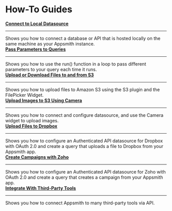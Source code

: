 # How-To Guides


<div class="containerGridSampleApp">
  <div class="containerColumnSampleApp columnGrid column-one">
        <div class="containerCol">
            <a href="/connect-data/how-to-guides/how-to-work-with-local-apis-on-appsmith"><strong>Connect to Local Datasource</strong></a>
        </div> <hr/>
        <div class="containerDescription">Shows you how to connect a database or API that is hosted locally on the same machine as your Appsmith instance.</div>
        <div class="containerTutorialLink"></div>
    </div>
    <div class="containerColumnSampleApp columnGrid column-two">
        <div class="containerCol">
           <a href="/connect-data/how-to-guides/how-to-pass-params-to-an-api"><strong>Pass Parameters to Queries</strong></a>
        </div><hr/>
        <div class="containerDescription">Shows you how to use the run() function in a loop to pass different parameters to your query each time it runs. </div>
         <div class="containerTutorialLink">
         </div>
    </div>
</div>

<div class="containerGridSampleApp">
  <div class="containerColumnSampleApp columnGrid column-one">
        <div class="containerCol">
            <a href="/connect-data/how-to-guides/how-to-upload-to-s3"><strong>Upload or Download Files to and from S3</strong></a>
        </div> <hr/>
        <div class="containerDescription">Shows you how to upload files to Amazon S3 using the S3 plugin and the FilePicker Widget.</div>
        <div class="containerTutorialLink"></div>
    </div>
    <div class="containerColumnSampleApp columnGrid column-two">
        <div class="containerCol">
           <a href="/connect-data/how-to-guides/how-to-use-the-camera-image-widget-to-upload-download-images"><strong>Upload Images to S3 Using Camera</strong></a>
        </div><hr/>
        <div class="containerDescription">Shows you how to connect and configure datasource, and use the Camera widget to upload images. </div>
         <div class="containerTutorialLink">
         </div>
    </div>
</div>

<div class="containerGridSampleApp">
  <div class="containerColumnSampleApp columnGrid column-one">
        <div class="containerCol">
            <a href="/connect-data/how-to-guides/how-to-integrate-dropbox"><strong>Upload Files to Dropbox</strong></a>
        </div> <hr/>
        <div class="containerDescription">Shows you how to configure an Authenticated API datasource for Dropbox with OAuth 2.0 and create a query that uploads a file to Dropbox from your Appsmith app.</div>
        <div class="containerTutorialLink"></div>
    </div>
    <div class="containerColumnSampleApp columnGrid column-two">
        <div class="containerCol">
           <a href="/connect-data/how-to-guides/how-to-integrate-zoho"><strong>Create Campaigns with Zoho</strong></a>
        </div><hr/>
        <div class="containerDescription">Shows you how to configure an Authenticated API datasource for Zoho with OAuth 2.0 and create a query that creates a campaign from your Appsmith app. </div>
         <div class="containerTutorialLink">
         </div>
    </div>
</div>

<div class="containerGridSampleApp">
  <div class="containerColumnSampleApp columnGrid column-one">
        <div class="containerCol">
            <a href="/connect-data/integrations"><strong>Integrate With Third-Party Tools</strong></a>
        </div> <hr/>
        <div class="containerDescription">Shows you how to connect Appsmith to many third-party tools via API.</div>
        <div class="containerTutorialLink"></div>
    </div>
     <div class="columnGrid column-two" style={{margin: "10px"}}>
    </div>
</div>
